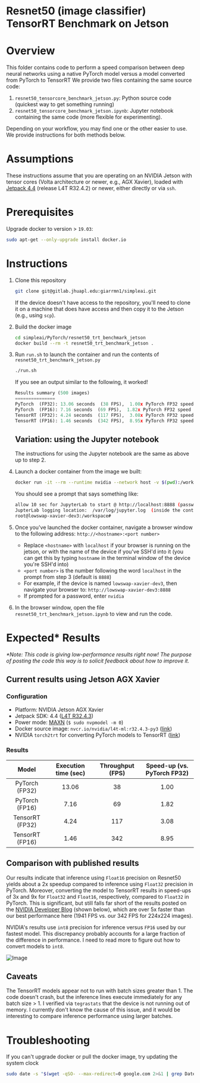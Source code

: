 # Resnet50 (image classifier) TensorRT Benchmark on Jetson

# Overview
This folder contains code to perform a speed comparison between deep neural networks using a native PyTorch model versus a model converted from PyTorch to TensorRT
We provide two files containing the same source code:

1. `resnet50_tensorcore_benchmark_jetson.py`: Python source code (quickest way to get something running)
2. `resnet50_tensorcore_benchmark_jetson.ipynb`: Jupyter notebook containing the same code (more flexible for experimenting).

Depending on your workflow, you may find one or the other easier to use. We provide instructions for both methods below.

# Assumptions
These instructions assume that you are operating on an NVIDIA Jetson with tensor cores (Volta architecture or newer, e.g., AGX Xavier), loaded with [Jetpack 4.4](https://developer.nvidia.com/embedded/jetpack) (release L4T R32.4.2) or newer, either directly or via `ssh`. 
 
# Prerequisites 
Upgrade docker to version > `19.03`:

```bash
sudo apt-get --only-upgrade install docker.io
```

# Instructions

1. Clone this repository

	```bash
	git clone git@gitlab.jhuapl.edu:giarrmn1/simpleai.git
	```
	
	If the device doesn't have access to the repository, you'll need to clone it on a machine that does have access and then copy it to the Jetson (e.g., using `scp`).
	
2. Build the docker image

	```bash
	cd simpleai/PyTorch/resnet50_trt_benchmark_jetson
	docker build --rm -t resnet50_trt_benchmark_jetson .
	```
	
3.  Run `run.sh` to launch the container and run the contents of 
`resnet50_trt_benchmark_jetson.py`

	```bash
	./run.sh
	```

	If you see an output similar to the following, it worked!
	
	```python
	Results summary (500 images)
	===============
	PyTorch  (FP32): 13.06 seconds  (38 FPS),  1.00x PyTorch FP32 speed
	PyTorch  (FP16): 7.16 seconds  (69 FPS),  1.82x PyTorch FP32 speed
	TensorRT (FP32): 4.24 seconds  (117 FPS),  3.08x PyTorch FP32 speed
	TensorRT (FP16): 1.46 seconds  (342 FPS),  8.95x PyTorch FP32 speed
	
	```

	## Variation: using the Jupyter notebook

	The instructions for using the Jupyter notebook are the same as above up to step 2.

4. Launch a docker container from the image we built:

	 ```bash
	 docker run -it --rm --runtime nvidia --network host -v $(pwd):/workspace resnet50_trt_benchmark_jetson 
	 ```
		
	You should see a prompt that says something like:
	
	```bash
	allow 10 sec for JupyterLab to start @ http://localhost:8888 (password nvidia)
	JupterLab logging location:  /var/log/jupyter.log  (inside the container)
	root@lowswap-xavier-dev3:/workspace# 
	``` 

5. Once you've launched the docker container, navigate a browser window to the following address:
`http://<hostname>:<port number>`

	- Replace `<hostname>` with `localhost` if your browser is running on the jetson, or with the name of the device if you've SSH'd into it (you can get this by typing `hostname` in the terminal window of the device you're SSH'd into)
	- `<port number>` is the number following the word `localhost` in the prompt from step 3 (default is `8888`)
	- For example, if the device is named `lowswap-xavier-dev3`, then navigate your browser to:
	`http://lowswap-xavier-dev3:8888`
	- If prompted for a password, enter `nvidia`

6. In the browser window, open the file `resnet50_trt_benchmark_jetson.ipynb` to view and run the code.

# Expected* Results

<I>*Note: This code is giving low-performance results right now! The purpose of posting the code this way is to solicit feedback about how to improve it.</I>

## Current results using Jetson AGX Xavier

### Configuration
- Platform: NVIDIA Jetson AGX Xavier
- Jetpack SDK: 4.4 ([L4T R32.4.3](https://developer.nvidia.com/embedded/jetpack))
- Power mode: [MAXN](https://www.jetsonhacks.com/2018/10/07/nvpmodel-nvidia-jetson-agx-xavier-developer-kit/) (`$ sudo nvpmodel -m 0`) 
- Docker source image: `nvcr.io/nvidia/l4t-ml:r32.4.3-py3`  ([link](https://ngc.nvidia.com/catalog/containers/nvidia:l4t-ml))
- NVIDIA `torch2trt` for converting PyTorch models to TensorRT ([link](https://github.com/NVIDIA-AI-IOT/torch2trt))

### Results
| Model| Execution time (sec) | Throughput (FPS) | Speed-up (vs. PyTorch FP32) |
|:----------:|:----------------------:|:----------:|:--------:|
|   PyTorch  (FP32) |        13.06        |   38   |     1.00 |
|   PyTorch  (FP16) |        7.16        |   69   |     1.82 |
|   TensorRT (FP32) |        4.24        |   117   |     3.08 |
|   TensorRT (FP16) |        1.46        |   342   |     8.95 |

## Comparison with published results
Our results indicate that inference using `Float16` precision on Resnet50 yields about a 2x speedup compared to inference using `Float32` precision in PyTorch. Moreover, converting the model to TensorRT results in speed-ups of 3x and 9x for `Float32` and `Float16`, respectively, compared to `Float32` in PyTorch. This is significant, but still falls far short of the results posted on the [NVIDIA Developer Blog](https://developer.nvidia.com/blog/jetson-xavier-nx-the-worlds-smallest-ai-supercomputer/) (shown below), which are over 5x faster than our best performance here (1941 FPS vs. our 342 FPS for 224x224 images).  

NVIDIA's results use `int8` precision for inference versus `FP16` used by our fastest model. This discrepancy probably accounts for a large fraction of the difference in performance. I need to read more to figure out how to convert models to `int8`.

![Image](https://developer.download.nvidia.com/devblogs/inferencing-performance.png)

## Caveats
The TensorRT models appear not to run with batch sizes greater than 1. The code doesn't crash, but the inference lines execute immediately for any batch size > 1. I verified via `tegrastats` that the device is not running out of memory. I currently don't know the cause of this issue, and it would be interesting to compare inference performance using larger batches.  

# Troubleshooting
If you can't upgrade docker or pull the docker image, try updating the system clock
```bash
sudo date -s "$(wget -qSO- --max-redirect=0 google.com 2>&1 | grep Date: | cut -d' ' -f5-8)Z"
```